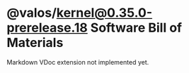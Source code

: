 # @valos/kernel@0.35.0-prerelease.18 Software Bill of Materials

Markdown VDoc extension not implemented yet.
